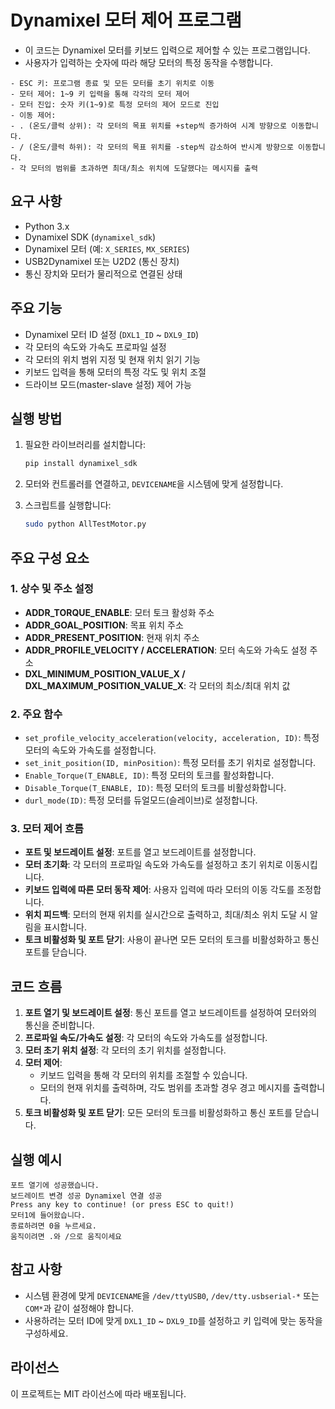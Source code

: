 # Dynamixel 모터 제어 프로그램

- 이 코드는 Dynamixel 모터를 키보드 입력으로 제어할 수 있는 프로그램입니다. 
- 사용자가 입력하는 숫자에 따라 해당 모터의 특정 동작을 수행합니다.

```
- ESC 키: 프로그램 종료 및 모든 모터를 초기 위치로 이동
- 모터 제어: 1~9 키 입력을 통해 각각의 모터 제어
- 모터 진입: 숫자 키(1~9)로 특정 모터의 제어 모드로 진입
- 이동 제어:
- . (온도/클럭 상위): 각 모터의 목표 위치를 +step씩 증가하여 시계 방향으로 이동합니다.
- / (온도/클럭 하위): 각 모터의 목표 위치를 -step씩 감소하여 반시계 방향으로 이동합니다.
- 각 모터의 범위를 초과하면 최대/최소 위치에 도달했다는 메시지를 출력
```

## 요구 사항

- Python 3.x
- Dynamixel SDK (`dynamixel_sdk`)
- Dynamixel 모터 (예: `X_SERIES`, `MX_SERIES`)
- USB2Dynamixel 또는 U2D2 (통신 장치)
- 통신 장치와 모터가 물리적으로 연결된 상태

## 주요 기능

- Dynamixel 모터 ID 설정 (`DXL1_ID` ~ `DXL9_ID`)
- 각 모터의 속도와 가속도 프로파일 설정
- 각 모터의 위치 범위 지정 및 현재 위치 읽기 기능
- 키보드 입력을 통해 모터의 특정 각도 및 위치 조절
- 드라이브 모드(master-slave 설정) 제어 가능

## 실행 방법

1. 필요한 라이브러리를 설치합니다:
    ```bash
    pip install dynamixel_sdk
    ```

2. 모터와 컨트롤러를 연결하고, `DEVICENAME`을 시스템에 맞게 설정합니다.

3. 스크립트를 실행합니다:
    ```bash
    sudo python AllTestMotor.py
    ```

## 주요 구성 요소

### 1. **상수 및 주소 설정**
   - **ADDR_TORQUE_ENABLE**: 모터 토크 활성화 주소
   - **ADDR_GOAL_POSITION**: 목표 위치 주소
   - **ADDR_PRESENT_POSITION**: 현재 위치 주소
   - **ADDR_PROFILE_VELOCITY / ACCELERATION**: 모터 속도와 가속도 설정 주소
   - **DXL_MINIMUM_POSITION_VALUE_X / DXL_MAXIMUM_POSITION_VALUE_X**: 각 모터의 최소/최대 위치 값

### 2. **주요 함수**
   - `set_profile_velocity_acceleration(velocity, acceleration, ID)`: 특정 모터의 속도와 가속도를 설정합니다.
   - `set_init_position(ID, minPosition)`: 특정 모터를 초기 위치로 설정합니다.
   - `Enable_Torque(T_ENABLE, ID)`: 특정 모터의 토크를 활성화합니다.
   - `Disable_Torque(T_ENABLE, ID)`: 특정 모터의 토크를 비활성화합니다.
   - `durl_mode(ID)`: 특정 모터를 듀얼모드(슬레이브)로 설정합니다.

### 3. **모터 제어 흐름**
   - **포트 및 보드레이트 설정**: 포트를 열고 보드레이트를 설정합니다.
   - **모터 초기화**: 각 모터의 프로파일 속도와 가속도를 설정하고 초기 위치로 이동시킵니다.
   - **키보드 입력에 따른 모터 동작 제어**: 사용자 입력에 따라 모터의 이동 각도를 조정합니다.
   - **위치 피드백**: 모터의 현재 위치를 실시간으로 출력하고, 최대/최소 위치 도달 시 알림을 표시합니다.
   - **토크 비활성화 및 포트 닫기**: 사용이 끝나면 모든 모터의 토크를 비활성화하고 통신 포트를 닫습니다.

## 코드 흐름

1. **포트 열기 및 보드레이트 설정**: 통신 포트를 열고 보드레이트를 설정하여 모터와의 통신을 준비합니다.
2. **프로파일 속도/가속도 설정**: 각 모터의 속도와 가속도를 설정합니다.
3. **모터 초기 위치 설정**: 각 모터의 초기 위치를 설정합니다.
4. **모터 제어**: 
    - 키보드 입력을 통해 각 모터의 위치를 조절할 수 있습니다.
    - 모터의 현재 위치를 출력하며, 각도 범위를 초과할 경우 경고 메시지를 출력합니다.
5. **토크 비활성화 및 포트 닫기**: 모든 모터의 토크를 비활성화하고 통신 포트를 닫습니다.

## 실행 예시
```
포트 열기에 성공했습니다.
보드레이트 변경 성공 Dynamixel 연결 성공
Press any key to continue! (or press ESC to quit!)
모터1에 들어왔습니다.
종료하려면 0을 누르세요.
움직이려면 .와 /으로 움직이세요
```


## 참고 사항

- 시스템 환경에 맞게 `DEVICENAME`을 `/dev/ttyUSB0`, `/dev/tty.usbserial-*` 또는 `COM*`과 같이 설정해야 합니다.
- 사용하려는 모터 ID에 맞게 `DXL1_ID` ~ `DXL9_ID`를 설정하고 키 입력에 맞는 동작을 구성하세요.

## 라이선스

이 프로젝트는 MIT 라이선스에 따라 배포됩니다.


